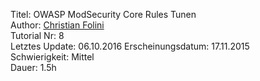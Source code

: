Titel: OWASP ModSecurity Core Rules Tunen  
Author: <a href="mailto:christian.folini@netnea.com">Christian Folini</a>  
Tutorial Nr: 8  
Letztes Update: 06.10.2016
Erscheinungsdatum: 17.11.2015  
Schwierigkeit: Mittel  
Dauer: 1.5h  
